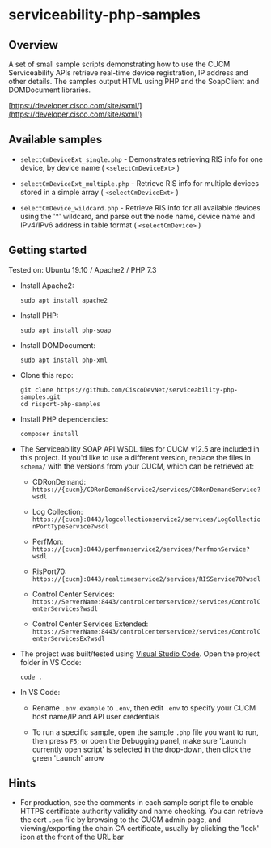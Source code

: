 # serviceability-php-samples

## Overview

A set of small sample scripts demonstrating how to use the CUCM Serviceability APIs retrieve real-time device registration, IP address and other details.  The samples output HTML using PHP and the SoapClient and DOMDocument libraries.

[https://developer.cisco.com/site/sxml/](https://developer.cisco.com/site/sxml/)


## Available samples

* `selectCmDeviceExt_single.php` - Demonstrates retrieving RIS info for one device, by device name ( `<selectCmDeviceExt>` )

* `selectCmDeviceExt_multiple.php` - Retrieve RIS info for multiple devices stored in a simple array ( `<selectCmDeviceExt>` )

* `selectCmDevice_wildcard.php` - Retrieve RIS info for all available devices using the '*' wildcard, and parse out the node name, device name and IPv4/IPv6 address in table format ( `<selectCmDevice>` )

## Getting started

Tested on: Ubuntu 19.10 / Apache2 / PHP 7.3

* Install Apache2:

    ```shell
    sudo apt install apache2
    ```

* Install PHP:

    ```shell
    sudo apt install php-soap
    ```

* Install DOMDocument:

    ```shell
    sudo apt install php-xml
    ```

* Clone this repo:

    ```shell
    git clone https://github.com/CiscoDevNet/serviceability-php-samples.git
    cd risport-php-samples
    ```

* Install PHP dependencies:

    ```shell
    composer install
    ```

* The Serviceability SOAP API WSDL files for CUCM v12.5 are included in this project.  If you'd like to use a different version, replace the files in `schema/` with the versions from your CUCM, which can be retrieved at:

    * CDRonDemand: `https://{cucm}/CDRonDemandService2/services/CDRonDemandService?wsdl`

    * Log Collection: `https://{cucm}:8443/logcollectionservice2/services/LogCollectionPortTypeService?wsdl`

    * PerfMon: `https://{cucm}:8443/perfmonservice2/services/PerfmonService?wsdl`

    * RisPort70: `https://{cucm}:8443/realtimeservice2/services/RISService70?wsdl`

    * Control Center Services: `https://ServerName:8443/controlcenterservice2/services/ControlCenterServices?wsdl`

    * Control Center Services Extended: `https://ServerName:8443/controlcenterservice2/services/ControlCenterServicesEx?wsdl`

* The project was built/tested using [Visual Studio Code](https://code.visualstudio.com/).  Open the project folder in VS Code:

    ```shell
    code .
    ```
  
* In VS Code:

    * Rename `.env.example` to `.env`, then edit `.env` to specify your CUCM host name/IP and API user credentials

    * To run a specific sample, open the sample `.php` file you want to run, then press `F5`; or open the Debugging panel, make sure 'Launch currently open script' is selected in the drop-down, then click the green 'Launch' arrow

## Hints

* For production, see the comments in each sample script file to enable HTTPS certificate authority validity and name checking.  You can retrieve the cert `.pem` file by browsing to the CUCM admin page, and viewing/exporting the chain CA certificate, usually by clicking the 'lock' icon at the front of the URL bar